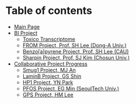# Table of contents

* [Main Page](README.md)
* [BI Project](bi-project/README.md)
  * [Toxico Transcriptome](bi-project/toxico-transcriptome.md)
  * [FROM Project, Prof. SH Lee (Dong-A Univ.)](bi-project/from-project-prof.-sh-lee-dong-a-univ..md)
  * [Benzo\[a\]pyrene Project, Prof. SH Lee (CAU)](bi-project/benzo-a-pyrene-project-prof.-sh-lee-cau.md)
  * [Sharpin Project, Prof. SJ Kim (Chosun Univ.)](bi-project/sharpin-project-prof.-sj-kim-chosun-univ..md)
* [Collaborative Project Progress](<README (1).md>)
  * [Smug1 Project, MJ An](meeting-archive/mjan\_smug1.md)
  * [LaminB Project, GS Shin](meeting-archive/gsshin\_laminb.md)
  * [HP1 Project, YN Park](meeting-archive/ynpark\_hp1.md)
  * [PFOS Project, EG Min (SeoulTech Univ.)](meeting-archive/egmin\_pfos.md)
  * [GPS Project, HM Lee](readme/gps-project-hm-lee.md)
